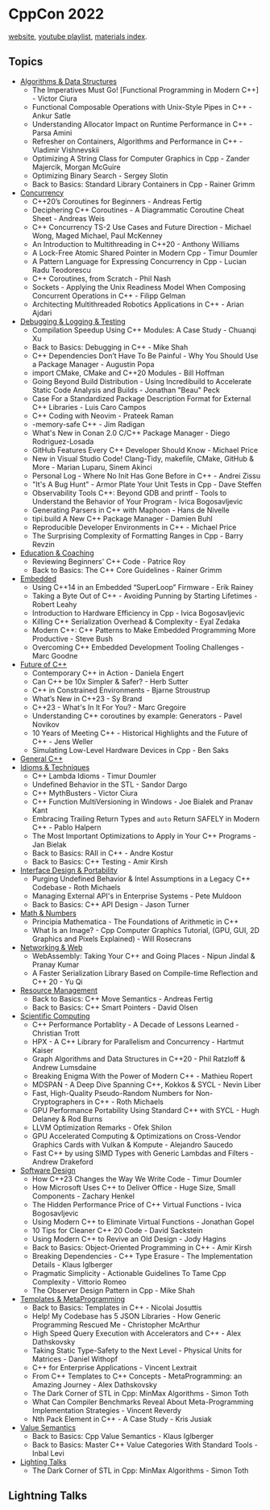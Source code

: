 <!--
ignore these words in spell check for this file
// cSpell:ignore
-->

# CppCon 2022

[website](https://cppcon.org/), [youtube playlist](https://www.youtube.com/playlist?list=PLHTh1InhhwT6c2JNtUiJkaH8YRqzhU7Ag), [materials index](https://github.com/CppCon/CppCon2022).

## Topics

- [Algorithms & Data Structures](Algorithms%20&%20Data%20Structures.md)
  - The Imperatives Must Go! [Functional Programming in Modern C++] - Victor Ciura
  - Functional Composable Operations with Unix-Style Pipes in C++ - Ankur Satle
  - Understanding Allocator Impact on Runtime Performance in C++ - Parsa Amini
  - Refresher on Containers, Algorithms and Performance in C++ - Vladimir Vishnevskii
  - Optimizing A String Class for Computer Graphics in Cpp - Zander Majercik, Morgan McGuire
  - Optimizing Binary Search - Sergey Slotin
  - Back to Basics: Standard Library Containers in Cpp - Rainer Grimm
- [Concurrency](Concurrency.md)
  - C++20’s Coroutines for Beginners - Andreas Fertig
  - Deciphering C++ Coroutines - A Diagrammatic Coroutine Cheat Sheet - Andreas Weis
  - C++ Concurrency TS-2 Use Cases and Future Direction - Michael Wong, Maged Michael, Paul McKenney
  - An Introduction to Multithreading in C++20 - Anthony Williams
  - A Lock-Free Atomic Shared Pointer in Modern Cpp - Timur Doumler
  - A Pattern Language for Expressing Concurrency in Cpp - Lucian Radu Teodorescu
  - C++ Coroutines, from Scratch - Phil Nash
  - Sockets - Applying the Unix Readiness Model When Composing Concurrent Operations in C++ - Filipp Gelman
  - Architecting Multithreaded Robotics Applications in C++ - Arian Ajdari
- [Debugging & Logging & Testing](Debugging%20&%20Logging%20&%20Testing.md)
  - Compilation Speedup Using C++ Modules: A Case Study - Chuanqi Xu
  - Back to Basics: Debugging in C++ - Mike Shah
  - C++ Dependencies Don’t Have To Be Painful - Why You Should Use a Package Manager - Augustin Popa
  - import CMake, CMake and C++20 Modules - Bill Hoffman
  - Going Beyond Build Distribution - Using Incredibuild to Accelerate Static Code Analysis and Builds - Jonathan "Beau" Peck
  - Case For a Standardized Package Description Format for External C++ Libraries - Luis Caro Campos
  - C++ Coding with Neovim - Prateek Raman
  - -memory-safe C++ - Jim Radigan
  - What's New in Conan 2.0 C/C++ Package Manager - Diego Rodriguez-Losada
  - GitHub Features Every C++ Developer Should Know - Michael Price
  - New in Visual Studio Code! Clang-Tidy, makefile, CMake, GitHub & More - Marian Luparu, Sinem Akinci
  - Personal Log - Where No Init Has Gone Before in C++ - Andrei Zissu
  - "It's A Bug Hunt" - Armor Plate Your Unit Tests in Cpp - Dave Steffen
  - Observability Tools C++: Beyond GDB and printf - Tools to Understand the Behavior of Your Program - Ivica Bogosavljevic
  - Generating Parsers in C++ with Maphoon - Hans de Nivelle
  - tipi.build A New C++ Package Manager - Damien Buhl
  - Reproducible Developer Environments in C++ - Michael Price
  - The Surprising Complexity of Formatting Ranges in Cpp - Barry Revzin
- [Education & Coaching](Education%20%26%20Coaching.md)
  - Reviewing Beginners' C++ Code - Patrice Roy
  - Back to Basics: The C++ Core Guidelines - Rainer Grimm
- [Embedded](Embedded.md)
  - Using C++14 in an Embedded “SuperLoop” Firmware - Erik Rainey
  - Taking a Byte Out of C++ - Avoiding Punning by Starting Lifetimes - Robert Leahy
  - Introduction to Hardware Efficiency in Cpp - Ivica Bogosavljevic
  - Killing C++ Serialization Overhead & Complexity - Eyal Zedaka
  - Modern C++: C++ Patterns to Make Embedded Programming More Productive - Steve Bush
  - Overcoming C++ Embedded Development Tooling Challenges - Marc Goodne
- [Future of C++](Future%20of%20C++.md)
  - Contemporary C++ in Action - Daniela Engert
  - Can C++ be 10x Simpler & Safer? - Herb Sutter
  - C++ in Constrained Environments - Bjarne Stroustrup
  - What’s New in C++23 - Sy Brand
  - C++23 - What's In It For You? - Marc Gregoire
  - Understanding C++ coroutines by example: Generators - Pavel Novikov
  - 10 Years of Meeting C++ - Historical Highlights and the Future of C++ - Jens Weller
  - Simulating Low-Level Hardware Devices in Cpp - Ben Saks
- [General C++](General%20C++.md)
- [Idioms & Techniques](Idioms%20&%20Techniques.md)
  - C++ Lambda Idioms - Timur Doumler
  - Undefined Behavior in the STL - Sandor Dargo
  - C++ MythBusters - Victor Ciura
  - C++ Function MultiVersioning in Windows - Joe Bialek and Pranav Kant
  - Embracing Trailing Return Types and `auto` Return SAFELY in Modern C++ - Pablo Halpern
  - The Most Important Optimizations to Apply in Your C++ Programs - Jan Bielak
  - Back to Basics: RAII in C++ - Andre Kostur
  - Back to Basics: C++ Testing - Amir Kirsh
- [Interface Design & Portability](Interface%20Design%20&%20Portability.md)
  - Purging Undefined Behavior & Intel Assumptions in a Legacy C++ Codebase - Roth Michaels
  - Managing External API's in Enterprise Systems - Pete Muldoon
  - Back to Basics: C++ API Design - Jason Turner
- [Math & Numbers](Math%20&%20Numbers.md)
  - Principia Mathematica - The Foundations of Arithmetic in C++
  - What Is an Image? - Cpp Computer Graphics Tutorial, (GPU, GUI, 2D Graphics and Pixels Explained) - Will Rosecrans
- [Networking & Web](Networking%20&%20Web.md)
  - WebAssembly: Taking Your C++ and Going Places - Nipun Jindal & Pranay Kumar
  - A Faster Serialization Library Based on Compile-time Reflection and C++ 20 - Yu Qi
- [Resource Management](Resource%20Management.md)
  - Back to Basics: C++ Move Semantics - Andreas Fertig
  - Back to Basics: C++ Smart Pointers - David Olsen
- [Scientific Computing](Scientific%20Computing.md)
  - C++ Performance Portablity - A Decade of Lessons Learned - Christian Trott
  - HPX - A C++ Library for Parallelism and Concurrency - Hartmut Kaiser
  - Graph Algorithms and Data Structures in C++20 - Phil Ratzloff & Andrew Lumsdaine
  - Breaking Enigma With the Power of Modern C++ - Mathieu Ropert
  - MDSPAN - A Deep Dive Spanning C++, Kokkos & SYCL - Nevin Liber
  - Fast, High-Quality Pseudo-Random Numbers for Non-Cryptographers in C++ - Roth Michaels
  - GPU Performance Portability Using Standard C++ with SYCL - Hugh Delaney & Rod Burns
  - LLVM Optimization Remarks - Ofek Shilon
  - GPU Accelerated Computing & Optimizations on Cross-Vendor Graphics Cards with Vulkan & Kompute - Alejandro Saucedo
  - Fast C++ by using SIMD Types with Generic Lambdas and Filters - Andrew Drakeford
- [Software Design](Software%20Design.md)
  - How C++23 Changes the Way We Write Code - Timur Doumler
  - How Microsoft Uses C++ to Deliver Office - Huge Size, Small Components - Zachary Henkel
  - The Hidden Performance Price of C++ Virtual Functions - Ivica Bogosavljevic
  - Using Modern C++ to Eliminate Virtual Functions - Jonathan Gopel
  - 10 Tips for Cleaner C++ 20 Code - David Sackstein
  - Using Modern C++ to Revive an Old Design - Jody Hagins
  - Back to Basics: Object-Oriented Programming in C++ - Amir Kirsh
  - Breaking Dependencies - C++ Type Erasure - The Implementation Details - Klaus Iglberger
  - Pragmatic Simplicity - Actionable Guidelines To Tame Cpp Complexity - Vittorio Romeo
  - The Observer Design Pattern in Cpp - Mike Shah
- [Templates & MetaProgramming](Templates%20&%20Metaprogramming.md)
  - Back to Basics: Templates in C++ - Nicolai Josuttis
  - Help! My Codebase has 5 JSON Libraries - How Generic Programming Rescued Me - Christopher McArthur
  - High Speed Query Execution with Accelerators and C++ - Alex Dathskovsky
  - Taking Static Type-Safety to the Next Level - Physical Units for Matrices - Daniel Withopf
  - C++ for Enterprise Applications - Vincent Lextrait
  - From C++ Templates to C++ Concepts - MetaProgramming: an Amazing Journey - Alex Dathskovsky
  - The Dark Corner of STL in Cpp: MinMax Algorithms - Simon Toth
  - What Can Compiler Benchmarks Reveal About Meta-Programming Implementation Strategies - Vincent Reverdy
  - Nth Pack Element in C++ - A Case Study - Kris Jusiak
- [Value Semantics](Value%20Semantics.md)
  - Back to Basics: Cpp Value Semantics - Klaus Iglberger
  - Back to Basics: Master C++ Value Categories With Standard Tools - Inbal Levi
- [Lighting Talks](#lightning-talks)
  - The Dark Corner of STL in Cpp: MinMax Algorithms - Simon Toth

## Lightning Talks
